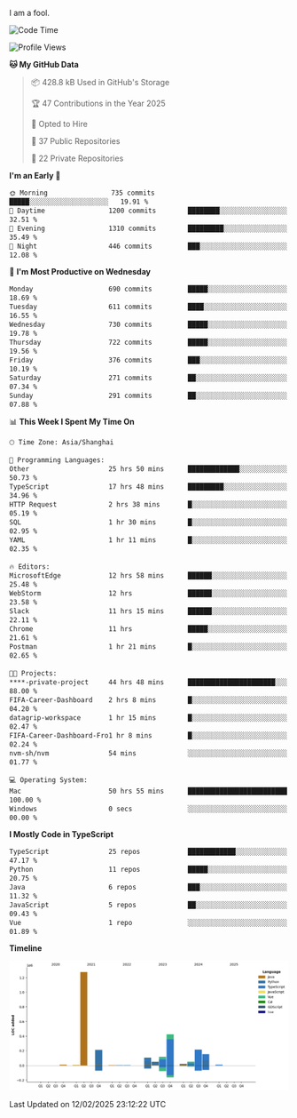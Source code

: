 I am a fool.

<!--START_SECTION:waka-->
![Code Time](http://img.shields.io/badge/Code%20Time-2%2C558%20hrs%2020%20mins-blue)

![Profile Views](http://img.shields.io/badge/Profile%20Views-3-blue)

**🐱 My GitHub Data** 

> 📦 428.8 kB Used in GitHub's Storage 
 > 
> 🏆 47 Contributions in the Year 2025
 > 
> 💼 Opted to Hire
 > 
> 📜 37 Public Repositories 
 > 
> 🔑 22 Private Repositories 
 > 
**I'm an Early 🐤** 

```text
🌞 Morning                735 commits         █████░░░░░░░░░░░░░░░░░░░░   19.91 % 
🌆 Daytime                1200 commits        ████████░░░░░░░░░░░░░░░░░   32.51 % 
🌃 Evening                1310 commits        █████████░░░░░░░░░░░░░░░░   35.49 % 
🌙 Night                  446 commits         ███░░░░░░░░░░░░░░░░░░░░░░   12.08 % 
```
📅 **I'm Most Productive on Wednesday** 

```text
Monday                   690 commits         █████░░░░░░░░░░░░░░░░░░░░   18.69 % 
Tuesday                  611 commits         ████░░░░░░░░░░░░░░░░░░░░░   16.55 % 
Wednesday                730 commits         █████░░░░░░░░░░░░░░░░░░░░   19.78 % 
Thursday                 722 commits         █████░░░░░░░░░░░░░░░░░░░░   19.56 % 
Friday                   376 commits         ███░░░░░░░░░░░░░░░░░░░░░░   10.19 % 
Saturday                 271 commits         ██░░░░░░░░░░░░░░░░░░░░░░░   07.34 % 
Sunday                   291 commits         ██░░░░░░░░░░░░░░░░░░░░░░░   07.88 % 
```


📊 **This Week I Spent My Time On** 

```text
🕑︎ Time Zone: Asia/Shanghai

💬 Programming Languages: 
Other                    25 hrs 50 mins      █████████████░░░░░░░░░░░░   50.73 % 
TypeScript               17 hrs 48 mins      █████████░░░░░░░░░░░░░░░░   34.96 % 
HTTP Request             2 hrs 38 mins       █░░░░░░░░░░░░░░░░░░░░░░░░   05.19 % 
SQL                      1 hr 30 mins        █░░░░░░░░░░░░░░░░░░░░░░░░   02.95 % 
YAML                     1 hr 11 mins        █░░░░░░░░░░░░░░░░░░░░░░░░   02.35 % 

🔥 Editors: 
MicrosoftEdge            12 hrs 58 mins      ██████░░░░░░░░░░░░░░░░░░░   25.48 % 
WebStorm                 12 hrs              ██████░░░░░░░░░░░░░░░░░░░   23.58 % 
Slack                    11 hrs 15 mins      ██████░░░░░░░░░░░░░░░░░░░   22.11 % 
Chrome                   11 hrs              █████░░░░░░░░░░░░░░░░░░░░   21.61 % 
Postman                  1 hr 21 mins        █░░░░░░░░░░░░░░░░░░░░░░░░   02.65 % 

🐱‍💻 Projects: 
****-private-project     44 hrs 48 mins      ██████████████████████░░░   88.00 % 
FIFA-Career-Dashboard    2 hrs 8 mins        █░░░░░░░░░░░░░░░░░░░░░░░░   04.20 % 
datagrip-workspace       1 hr 15 mins        █░░░░░░░░░░░░░░░░░░░░░░░░   02.47 % 
FIFA-Career-Dashboard-Fro1 hr 8 mins         █░░░░░░░░░░░░░░░░░░░░░░░░   02.24 % 
nvm-sh/nvm               54 mins             ░░░░░░░░░░░░░░░░░░░░░░░░░   01.77 % 

💻 Operating System: 
Mac                      50 hrs 55 mins      █████████████████████████   100.00 % 
Windows                  0 secs              ░░░░░░░░░░░░░░░░░░░░░░░░░   00.00 % 
```

**I Mostly Code in TypeScript** 

```text
TypeScript               25 repos            ████████████░░░░░░░░░░░░░   47.17 % 
Python                   11 repos            █████░░░░░░░░░░░░░░░░░░░░   20.75 % 
Java                     6 repos             ███░░░░░░░░░░░░░░░░░░░░░░   11.32 % 
JavaScript               5 repos             ██░░░░░░░░░░░░░░░░░░░░░░░   09.43 % 
Vue                      1 repo              ░░░░░░░░░░░░░░░░░░░░░░░░░   01.89 % 
```



**Timeline**

![Lines of Code chart](https://raw.githubusercontent.com/VeejaLiu/VeejaLiu/master/assets/bar_graph.png)


 Last Updated on 12/02/2025 23:12:22 UTC
<!--END_SECTION:waka-->
